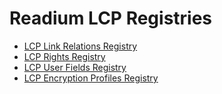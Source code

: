 # Readium LCP Registries

- [LCP Link Relations Registry](relations.md)
- [LCP Rights Registry](rights.md)
- [LCP User Fields Registry](user.md)
- [LCP Encryption Profiles Registry](encryption-profiles.md)
